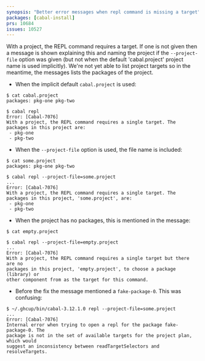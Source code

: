 ```yaml
---
synopsis: "Better error messages when repl command is missing a target"
packages: [cabal-install]
prs: 10684
issues: 10527
---
```


With a project, the REPL command requires a target. If one is not given then a
message is shown explaining this and naming the project if the `--project-file`
option was given (but not when the default 'cabal.project' project name is used
implicitly).  We're not yet able to list project targets so in the meantime, the
messages lists the packages of the project.

* When the implicit default `cabal.project` is used:

```
$ cat cabal.project
packages: pkg-one pkg-two

$ cabal repl
Error: [Cabal-7076]
With a project, the REPL command requires a single target. The packages in this project are:
 - pkg-one
 - pkg-two
```

* When the `--project-file` option is used, the file name is included:

```
$ cat some.project
packages: pkg-one pkg-two

$ cabal repl --project-file=some.project
...
Error: [Cabal-7076]
With a project, the REPL command requires a single target. The packages in this project, 'some.project', are:
 - pkg-one
 - pkg-two
```

* When the project has no packages, this is mentioned in the message:

```
$ cat empty.project

$ cabal repl --project-file=empty.project
...
Error: [Cabal-7076]
With a project, the REPL command requires a single target but there are no
packages in this project, 'empty.project', to choose a package (library) or
other component from as the target for this command.
```

* Before the fix the message mentioned a `fake-package-0`. This was confusing:

```
$ ~/.ghcup/bin/cabal-3.12.1.0 repl --project-file=some.project
...
Error: [Cabal-7076]
Internal error when trying to open a repl for the package fake-package-0. The
package is not in the set of available targets for the project plan, which would
suggest an inconsistency between readTargetSelectors and resolveTargets.
```

